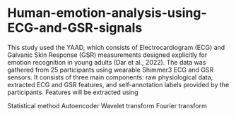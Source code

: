 # Human-emotion-analysis-using-ECG-and-GSR-signals
This study used the YAAD, which consists of Electrocardiogram (ECG) and Galvanic Skin Response (GSR) measurements designed explicitly for emotion recognition in young adults (Dar et al., 2022). The data was gathered from 25 participants using wearable Shimmer3 ECG and GSR sensors. It consists of three main components: raw physiological data, extracted ECG and GSR features, and self-annotation labels provided by the participants. Features will be extracted using

Statistical method
Autoencoder
Wavelet transform
Fourier transform
